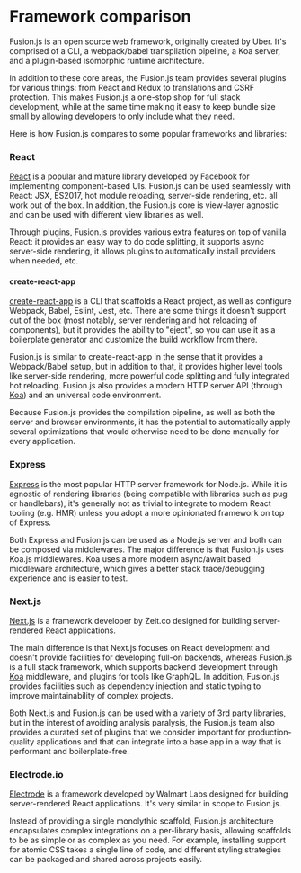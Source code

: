 # Framework comparison

Fusion.js is an open source web framework, originally created by Uber. It's comprised of a CLI, a webpack/babel transpilation pipeline, a Koa server, and a plugin-based isomorphic runtime architecture.

In addition to these core areas, the Fusion.js team provides several plugins for various things: from React and Redux to translations and CSRF protection. This makes Fusion.js a one-stop shop for full stack development, while at the same time making it easy to keep bundle size small by allowing developers to only include what they need.

Here is how Fusion.js compares to some popular frameworks and libraries:

### React

[React](https://reactjs.org/) is a popular and mature library developed by Facebook for implementing component-based UIs. Fusion.js can be used seamlessly with React: JSX, ES2017, hot module reloading, server-side rendering, etc. all work out of the box. In addition, the Fusion.js core is view-layer agnostic and can be used with different view libraries as well.

Through plugins, Fusion.js provides various extra features on top of vanilla React: it provides an easy way to do code splitting, it supports async server-side rendering, it allows plugins to automatically install providers when needed, etc.

#### create-react-app

[create-react-app](https://github.com/facebookincubator/create-react-app) is a CLI that scaffolds a React project, as well as configure Webpack, Babel, Eslint, Jest, etc. There are some things it doesn't support out of the box (most notably, server rendering and hot reloading of components), but it provides the ability to "eject", so you can use it as a boilerplate generator and customize the build workflow from there.

Fusion.js is similar to create-react-app in the sense that it provides a Webpack/Babel setup, but in addition to that, it provides higher level tools like server-side rendering, more powerful code splitting and fully integrated hot reloading. Fusion.js also provides a modern HTTP server API (through [Koa](http://koajs.com/)) and an universal code environment.

Because Fusion.js provides the compilation pipeline, as well as both the server and browser environments, it has the potential to automatically apply several optimizations that would otherwise need to be done manually for every application.

### Express

[Express](https://expressjs.com/) is the most popular HTTP server framework for Node.js. While it is agnostic of rendering libraries (being compatible with libraries such as pug or handlebars), it's generally not as trivial to integrate to modern React tooling (e.g. HMR) unless you adopt a more opinionated framework on top of Express.

Both Express and Fusion.js can be used as a Node.js server and both can be composed via middlewares. The major difference is that Fusion.js uses Koa.js middlewares. Koa uses a more modern async/await based middleware architecture, which gives a better stack trace/debugging experience and is easier to test.

### Next.js

[Next.js](https://github.com/zeit/next.js/) is a framework developer by Zeit.co designed for building server-rendered React applications.

The main difference is that Next.js focuses on React development and doesn't provide facilities for developing full-on backends, whereas Fusion.js is a full stack framework, which supports backend development through [Koa](http://koajs.com/) middleware, and plugins for tools like GraphQL. In addition, Fusion.js provides facilities such as dependency injection and static typing to improve maintainability of complex projects.

Both Next.js and Fusion.js can be used with a variety of 3rd party libraries, but in the interest of avoiding analysis paralysis, the Fusion.js team also provides a curated set of plugins that we consider important for production-quality applications and that can integrate into a base app in a way that is performant and boilerplate-free.

### Electrode.io

[Electrode](http://www.electrode.io/) is a framework developed by Walmart Labs designed for building server-rendered React applications. It's very similar in scope to Fusion.js.

Instead of providing a single monolythic scaffold, Fusion.js architecture encapsulates complex integrations on a per-library basis, allowing scaffolds to be as simple or as complex as you need. For example, installing support for atomic CSS takes a single line of code, and different styling strategies can be packaged and shared across projects easily.
